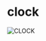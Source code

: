 # clock

![CLOCK](https://user-images.githubusercontent.com/66878884/132326490-b9d1c060-986c-480a-a764-07112636e4ca.jpg)
